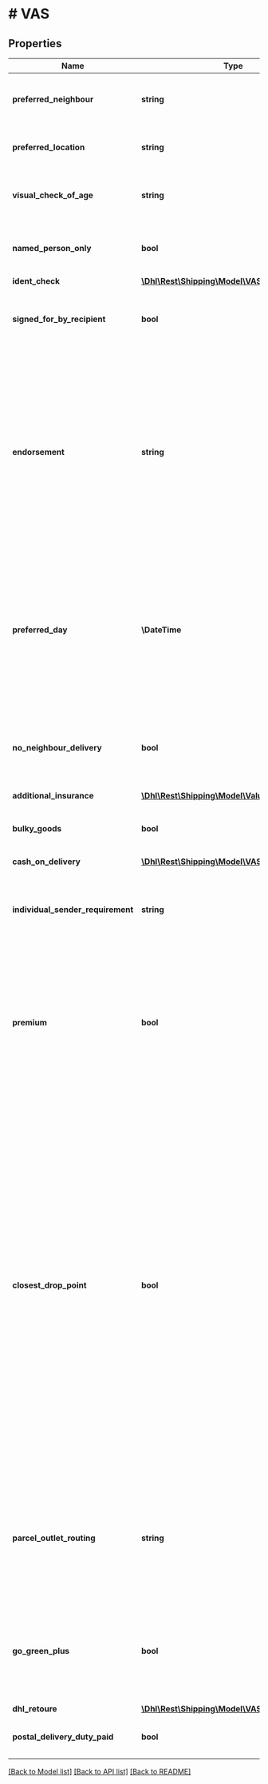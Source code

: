 # # VAS

## Properties

Name | Type | Description | Notes
------------ | ------------- | ------------- | -------------
**preferred_neighbour** | **string** | Preferred neighbour. Can be specified as text. | [optional]
**preferred_location** | **string** | Preferred location. Can be specified as text. | [optional]
**visual_check_of_age** | **string** | if used it will trigger checking the age of recipient | [optional]
**named_person_only** | **bool** | Delivery can only be signed for by yourself personally. | [optional]
**ident_check** | [**\Dhl\Rest\Shipping\Model\VASIdentCheck**](VASIdentCheck.md) |  | [optional]
**signed_for_by_recipient** | **bool** | Delivery must be signed for by the recipient and not by DHL staff | [optional]
**endorsement** | **string** | Instructions and endorsement how to treat international undeliverable shipment. By default, shipments are returned if undeliverable. There are country specific rules whether the shipment is returned immediately or after a grace period. | [optional]
**preferred_day** | **\DateTime** | Preferred day of delivery in format YYYY-MM-DD. Shipper can request a preferred day of delivery. The preferred day should be between 2 and 6 working days after handover to DHL. | [optional]
**no_neighbour_delivery** | **bool** | Delivery can only be signed for by yourself personally or by members of your household. | [optional]
**additional_insurance** | [**\Dhl\Rest\Shipping\Model\Value**](Value.md) |  | [optional]
**bulky_goods** | **bool** | Leaving this out is same as setting to false. Sperrgut. | [optional]
**cash_on_delivery** | [**\Dhl\Rest\Shipping\Model\VASCashOnDelivery**](VASCashOnDelivery.md) |  | [optional]
**individual_sender_requirement** | **string** | Special instructions for delivery. 2 character code, possible values agreed in contract. | [optional]
**premium** | **bool** | Choice of premium vs economy parcel. Availability is country dependent and may be manipulated by DHL if choice is not available. Please review the label. | [optional]
**closest_drop_point** | **bool** | Closest Droppoint Delivery to the droppoint closest to the address of the recipient of the shipment. For this kind of delivery either the phone number and/or the e-mail address of the receiver is mandatory. For shipments using DHL Paket International it is recommended that you choose one of the three delivery types: Economy, Premium, CDP. Otherwise, the current default for the receiver country will be picked. | [optional]
**parcel_outlet_routing** | **string** | Undeliverable domestic shipment can be forwarded and held at retail. Notification to email (fallback: consignee email) will be used. | [optional]
**go_green_plus** | **bool** | GoGreen Plus enables sustainable shipping by investing in measures to reduce greenhouse gas emissions at DHL. | [optional]
**dhl_retoure** | [**\Dhl\Rest\Shipping\Model\VASDhlRetoure**](VASDhlRetoure.md) |  | [optional]
**postal_delivery_duty_paid** | **bool** | All import duties are paid by the shipper. | [optional]

[[Back to Model list]](../../README.md#models) [[Back to API list]](../../README.md#endpoints) [[Back to README]](../../README.md)
